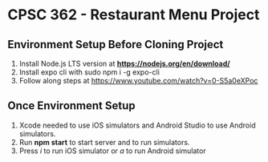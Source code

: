 # CPSC 362 - Restaurant Menu Project

## Environment Setup Before Cloning Project

1. Install Node.js LTS version at **https://nodejs.org/en/download/**
2. Install expo cli with sudo npm i -g expo-cli
3. Follow along steps at https://www.youtube.com/watch?v=0-S5a0eXPoc

## Once Environment Setup

1. Xcode needed to use iOS simulators and Android Studio to use Android simulators.
2. Run **npm start** to start server and to run simulators.
3. Press _i_ to run iOS simulator or _a_ to run Android simulator
